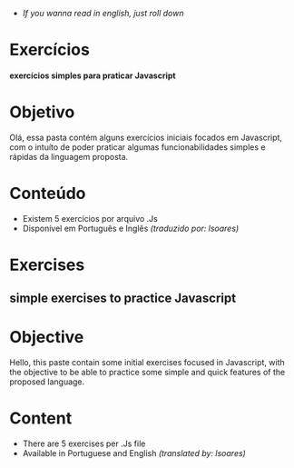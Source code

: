 - *If you wanna read in english, just roll down*

# Exercícios

#### exercícios simples para praticar Javascript

# Objetivo
Olá, essa pasta contém alguns exercícios iniciais focados em Javascript, com o intuíto
de poder praticar algumas funcionabilidades simples e rápidas da linguagem proposta.

# Conteúdo
- Existem 5 exercícios por arquivo .Js
- Disponível em Português e Inglês *(traduzido por: lsoares)*

##

# Exercises

## simple exercises to practice Javascript

# Objective
Hello, this paste contain some initial exercises focused in Javascript, with the objective
to be able to practice some simple and quick features of the proposed language.

# Content
- There are 5 exercises per .Js file
- Available in Portuguese and English *(translated by: lsoares)*
